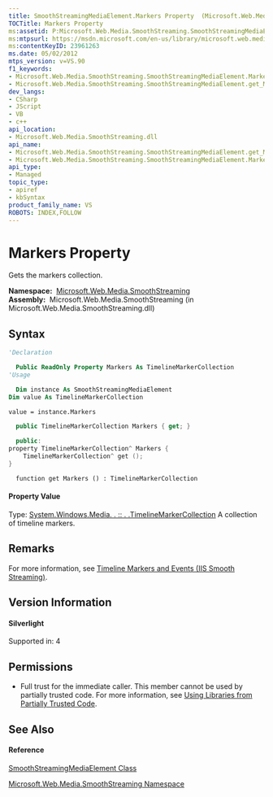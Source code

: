 ```yaml
---
title: SmoothStreamingMediaElement.Markers Property  (Microsoft.Web.Media.SmoothStreaming)
TOCTitle: Markers Property
ms:assetid: P:Microsoft.Web.Media.SmoothStreaming.SmoothStreamingMediaElement.Markers
ms:mtpsurl: https://msdn.microsoft.com/en-us/library/microsoft.web.media.smoothstreaming.smoothstreamingmediaelement.markers(v=VS.90)
ms:contentKeyID: 23961263
ms.date: 05/02/2012
mtps_version: v=VS.90
f1_keywords:
- Microsoft.Web.Media.SmoothStreaming.SmoothStreamingMediaElement.Markers
- Microsoft.Web.Media.SmoothStreaming.SmoothStreamingMediaElement.get_Markers
dev_langs:
- CSharp
- JScript
- VB
- c++
api_location:
- Microsoft.Web.Media.SmoothStreaming.dll
api_name:
- Microsoft.Web.Media.SmoothStreaming.SmoothStreamingMediaElement.get_Markers
- Microsoft.Web.Media.SmoothStreaming.SmoothStreamingMediaElement.Markers
api_type:
- Managed
topic_type:
- apiref
- kbSyntax
product_family_name: VS
ROBOTS: INDEX,FOLLOW
---
```


# Markers Property

Gets the markers collection.

**Namespace:**  [Microsoft.Web.Media.SmoothStreaming](microsoft-web-media-smoothstreaming-namespace_1.md)  
**Assembly:**  Microsoft.Web.Media.SmoothStreaming (in Microsoft.Web.Media.SmoothStreaming.dll)

## Syntax

``` vb
'Declaration

  Public ReadOnly Property Markers As TimelineMarkerCollection
'Usage

  Dim instance As SmoothStreamingMediaElement
Dim value As TimelineMarkerCollection

value = instance.Markers
```

``` csharp
  public TimelineMarkerCollection Markers { get; }
```

``` c++
  public:
property TimelineMarkerCollection^ Markers {
    TimelineMarkerCollection^ get ();
}
```

``` jscript
  function get Markers () : TimelineMarkerCollection
```

#### Property Value

Type: [System.Windows.Media. . :: . .TimelineMarkerCollection](https://msdn.microsoft.com/en-us/library/cc190313\(v=vs.90\))  
A collection of timeline markers.  

## Remarks

For more information, see [Timeline Markers and Events (IIS Smooth Streaming)](timeline-markers-and-events.md).

## Version Information

#### Silverlight

Supported in: 4  

## Permissions

  - Full trust for the immediate caller. This member cannot be used by partially trusted code. For more information, see [Using Libraries from Partially Trusted Code](https://msdn.microsoft.com/en-us/library/8skskf63\(v=vs.90\)).

## See Also

#### Reference

[SmoothStreamingMediaElement Class](smoothstreamingmediaelement-class-microsoft-web-media-smoothstreaming_1.md)

[Microsoft.Web.Media.SmoothStreaming Namespace](microsoft-web-media-smoothstreaming-namespace_1.md)

